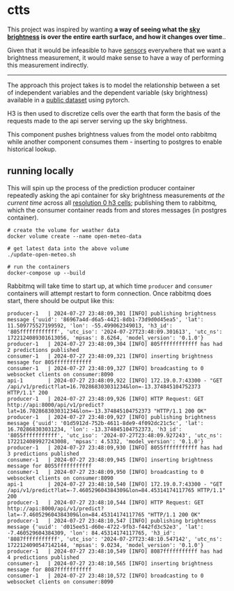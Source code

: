 # ctts

This project was inspired by wanting **a way of seeing what the
[sky brightness](https://en.wikipedia.org/wiki/Sky_brightness)
is over the entire earth surface, and how it changes over time**..

Given that it would be infeasible to have [sensors](http://unihedron.com/projects/darksky/TSL237-E32.pdf)
everywhere that we want a brightness measurement, it would make
sense to have a way of performing this measurement indirectly.

---

The approach this project takes is to model the relationship
between a set of independent variables and the dependent variable
(sky brightness) available in a [public dataset](http://www.unihedron.com/projects/darksky/database/?csv=true) using
pytorch.

H3 is then used to discretize cells over the earth that form
the basis of the requests made to the api server serving up
the sky brightness.

This component pushes brightness values from the model onto
rabbitmq while another component consumes them - inserting to
postgres to enable historical lookup.

## running locally

This will spin up the process of the prediction producer container
repeatedly asking the api container for sky brightness measurements
_at the current time_ across all [resolution 0 h3 cells](https://h3geo.org/docs/core-library/restable/);
publishing them to rabbitmq, which the consumer container reads from
and stores messages (in postgres container).

```shell
# create the volume for weather data
docker volume create --name open-meteo-data

# get latest data into the above volume
./update-open-meteo.sh

# run the containers
docker-compose up --build
```

Rabbitmq will take time to start up, at which time `producer` and
`consumer` containers will attempt restart to form connection.
Once rabbitmq does start, there should be output like this:

```shell
producer-1   | 2024-07-27 23:48:09,301 [INFO] publishing brightness message {'uuid': '86967a4d-d6a5-4421-8db1-73d9d0d45ea5', 'lat': 11.509775527199592, 'lon': -55.499062349013, 'h3_id': '805ffffffffffff', 'utc_iso': '2024-07-27T23:48:09.301613', 'utc_ns': 1722124089301613056, 'mpsas': 8.6264, 'model_version': '0.1.0'}
producer-1   | 2024-07-27 23:48:09,304 [INFO] 805ffffffffffff has had 2 predictions published
consumer-1   | 2024-07-27 23:48:09,321 [INFO] inserting brightness message for 805ffffffffffff
consumer-1   | 2024-07-27 23:48:09,327 [INFO] broadcasting to 0 websocket clients on consumer:8090
api-1        | 2024-07-27 23:48:09,922 [INFO] 172.19.0.7:43300 - "GET /api/v1/predict?lat=16.702868303031234&lon=-13.374845104752373 HTTP/1.1" 200
producer-1   | 2024-07-27 23:48:09,926 [INFO] HTTP Request: GET http://api:8000/api/v1/predict?lat=16.702868303031234&lon=-13.374845104752373 "HTTP/1.1 200 OK"
producer-1   | 2024-07-27 23:48:09,927 [INFO] publishing brightness message {'uuid': '01d5912d-752b-4611-8de9-4f092dc21c5c', 'lat': 16.702868303031234, 'lon': -13.374845104752373, 'h3_id': '8055fffffffffff', 'utc_iso': '2024-07-27T23:48:09.927243', 'utc_ns': 1722124089927243008, 'mpsas': 4.5332, 'model_version': '0.1.0'}
producer-1   | 2024-07-27 23:48:09,930 [INFO] 8055fffffffffff has had 3 predictions published
consumer-1   | 2024-07-27 23:48:09,945 [INFO] inserting brightness message for 8055fffffffffff
consumer-1   | 2024-07-27 23:48:09,950 [INFO] broadcasting to 0 websocket clients on consumer:8090
api-1        | 2024-07-27 23:48:10,540 [INFO] 172.19.0.7:43300 - "GET /api/v1/predict?lat=-7.460529604384309&lon=84.45314174117765 HTTP/1.1" 200
producer-1   | 2024-07-27 23:48:10,544 [INFO] HTTP Request: GET http://api:8000/api/v1/predict?lat=-7.460529604384309&lon=84.45314174117765 "HTTP/1.1 200 OK"
producer-1   | 2024-07-27 23:48:10,547 [INFO] publishing brightness message {'uuid': 'd015ee51-d60e-4722-9fb3-f442fd3c52e3', 'lat': -7.460529604384309, 'lon': 84.45314174117765, 'h3_id': '8087fffffffffff', 'utc_iso': '2024-07-27T23:48:10.547142', 'utc_ns': 1722124090547142144, 'mpsas': 9.0234, 'model_version': '0.1.0'}
producer-1   | 2024-07-27 23:48:10,549 [INFO] 8087fffffffffff has had 4 predictions published
consumer-1   | 2024-07-27 23:48:10,565 [INFO] inserting brightness message for 8087fffffffffff
consumer-1   | 2024-07-27 23:48:10,572 [INFO] broadcasting to 0 websocket clients on consumer:8090
```